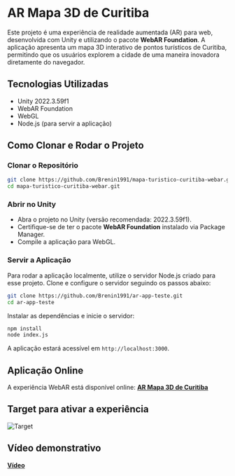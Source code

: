 # AR Mapa 3D de Curitiba

Este projeto é uma experiência de realidade aumentada (AR) para web, desenvolvida com Unity e utilizando o pacote **WebAR Foundation**. A aplicação apresenta um mapa 3D interativo de pontos turísticos de Curitiba, permitindo que os usuários explorem a cidade de uma maneira inovadora diretamente do navegador.

## Tecnologias Utilizadas
- Unity 2022.3.59f1
- WebAR Foundation
- WebGL
- Node.js (para servir a aplicação)

## Como Clonar e Rodar o Projeto

### Clonar o Repositório
```sh
git clone https://github.com/Brenin1991/mapa-turistico-curitiba-webar.git
cd mapa-turistico-curitiba-webar.git
```

### Abrir no Unity
- Abra o projeto no Unity (versão recomendada: 2022.3.59f1).
- Certifique-se de ter o pacote **WebAR Foundation** instalado via Package Manager.
- Compile a aplicação para WebGL.

### Servir a Aplicação
Para rodar a aplicação localmente, utilize o servidor Node.js criado para esse projeto. Clone e configure o servidor seguindo os passos abaixo:

```sh
git clone https://github.com/Brenin1991/ar-app-teste.git
cd ar-app-teste
```

Instalar as dependências e inicie o servidor:
```sh
npm install
node index.js
```

A aplicação estará acessível em `http://localhost:3000`.

## Aplicação Online
A experiência WebAR está disponível online:
**[AR Mapa 3D de Curitiba](https://ar-app-teste.fly.dev)**

## Target para ativar a experiência
![Target](assets/StreamingAssets/target.png)

## Vídeo demonstrativo
**[Vídeo](https://ar-app-teste.fly.dev)**